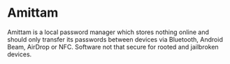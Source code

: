 # Amittam
Amittam is a local password manager which stores nothing online and should only transfer its passwords between devices via Bluetooth, Android Beam, AirDrop or NFC. Software not that secure for rooted and jailbroken devices.
